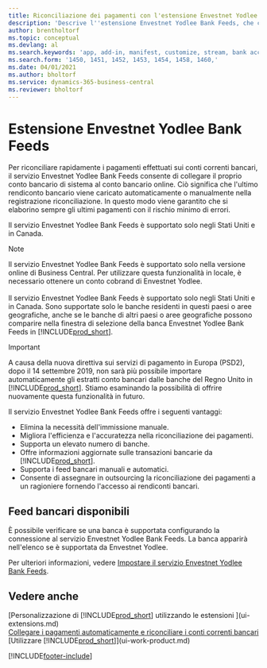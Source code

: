 ```yaml
---
title: Riconciliazione dei pagamenti con l'estensione Envestnet Yodlee Bank Feeds
description: 'Descrive l''estensione Envestnet Yodlee Bank Feeds, che consente di collegare i conti bancari in modo che sia possibile riconciliare rapidamente i pagamenti.'
author: brentholtorf
ms.topic: conceptual
ms.devlang: al
ms.search.keywords: 'app, add-in, manifest, customize, stream, bank account link'
ms.search.form: '1450, 1451, 1452, 1453, 1454, 1458, 1460,'
ms.date: 04/01/2021
ms.author: bholtorf
ms.service: dynamics-365-business-central
ms.reviewer: bholtorf
---
```

# Estensione Envestnet Yodlee Bank Feeds

Per riconciliare rapidamente i pagamenti effettuati sui conti correnti bancari, il servizio Envestnet Yodlee Bank Feeds consente di collegare il proprio conto bancario di sistema al conto bancario online. Ciò significa che l'ultimo rendiconto bancario viene caricato automaticamente o manualmente nella registrazione riconciliazione. In questo modo viene garantito che si elaborino sempre gli ultimi pagamenti con il rischio minimo di errori.

Il servizio Envestnet Yodlee Bank Feeds è supportato solo negli Stati Uniti e in Canada.

> [!NOTE]
> Il servizio Envestnet Yodlee Bank Feeds è supportato solo nella versione online di Business Central. Per utilizzare questa funzionalità in locale, è necessario ottenere un conto cobrand di Envestnet Yodlee.<br /><br />
> Il servizio Envestnet Yodlee Bank Feeds è supportato solo negli Stati Uniti e in Canada.
> Sono supportate solo le banche residenti in questi paesi o aree geografiche, anche se le banche di altri paesi o aree geografiche possono comparire nella finestra di selezione della banca Envestnet Yodlee Bank Feeds in [!INCLUDE[prod_short](includes/prod_short.md)].

> [!IMPORTANT]
> A causa della nuova direttiva sui servizi di pagamento in Europa (PSD2), dopo il 14 settembre 2019, non sarà più possibile importare automaticamente gli estratti conto bancari dalle banche del Regno Unito in [!INCLUDE[prod_short](includes/prod_short.md)]. Stiamo esaminando la possibilità di offrire nuovamente questa funzionalità in futuro.

Il servizio Envestnet Yodlee Bank Feeds offre i seguenti vantaggi:

* Elimina la necessità dell'immissione manuale.
* Migliora l'efficienza e l'accuratezza nella riconciliazione dei pagamenti.
* Supporta un elevato numero di banche.
* Offre informazioni aggiornate sulle transazioni bancarie da [!INCLUDE[prod_short](includes/prod_short.md)].
* Supporta i feed bancari manuali e automatici.
* Consente di assegnare in outsourcing la riconciliazione dei pagamenti a un ragioniere fornendo l'accesso ai rendiconti bancari.

## Feed bancari disponibili

È possibile verificare se una banca è supportata configurando la connessione al servizio Envestnet Yodlee Bank Feeds. La banca apparirà nell'elenco se è supportata da Envestnet Yodlee.

Per ulteriori informazioni, vedere [Impostare il servizio Envestnet Yodlee Bank Feeds](bank-how-setup-bank-statement-service.md).

## Vedere anche

[Personalizzazione di [!INCLUDE[prod_short](includes/prod_short.md)] utilizzando le estensioni ](ui-extensions.md)  
[Collegare i pagamenti automaticamente e riconciliare i conti correnti bancari](receivables-apply-payments-auto-reconcile-bank-accounts.md)  
[Utilizzare [!INCLUDE[prod_short](includes/prod_short.md)]](ui-work-product.md)  

[!INCLUDE[footer-include](includes/footer-banner.md)]
